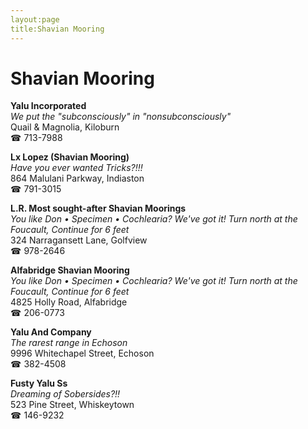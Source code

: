 ```yaml
---
layout:page
title:Shavian Mooring
---
```

# Shavian Mooring

**Yalu Incorporated**  
_We put the "subconsciously" in "nonsubconsciously"_  
Quail & Magnolia, Kiloburn  
☎ 713-7988



**Lx Lopez (Shavian Mooring)**  
_Have you ever wanted Tricks?!!!_  
864 Malulani Parkway, Indiaston  
☎ 791-3015



**L.R. Most sought-after Shavian Moorings**  
_You like Don • Specimen • Cochlearia? We've got it! 
Turn north at the Foucault, Continue for 6 feet_  
324 Narragansett Lane, Golfview  
☎ 978-2646



**Alfabridge Shavian Mooring**  
_You like Don • Specimen • Cochlearia? We've got it! 
Turn north at the Foucault, Continue for 6 feet_  
4825 Holly Road, Alfabridge  
☎ 206-0773



**Yalu And Company**  
_The rarest range in Echoson_  
9996 Whitechapel Street, Echoson  
☎ 382-4508



**Fusty Yalu Ss**  
_Dreaming of Sobersides?!!_  
523 Pine Street, Whiskeytown  
☎ 146-9232




